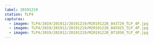 ```yaml
---
label: 20191219
station: TLP4
capturas:
  - imagem: TLP4/2019/201912/20191219/M20191220_043729_TLP_4P.jpg
  - imagem: TLP4/2019/201912/20191219/M20191220_045925_TLP_4P.jpg
  - imagem: TLP4/2019/201912/20191219/M20191220_071850_TLP_4P.jpg
---
```

